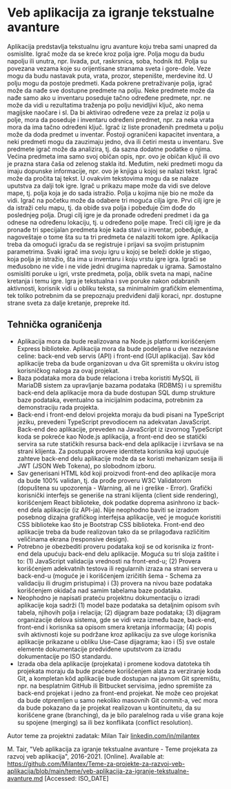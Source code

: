 # Veb aplikacija za igranje tekstualne avanture

Aplikacija predstavlja tekstualnu igru avanture koju treba sami unapred da osmislite. Igrač može da se kreće kroz polja igre. Polja mogu da budu napolju ili unutra, npr. livada, put, raskrsnica, soba, hodnik itd. Polja su povezana vezama koje su orijentisane stranama sveta i gore-dole. Veze mogu da budu nastavak puta, vrata, prozor, stepenište, merdevine itd. U polju mogu da postoje predmeti. Kada pokrene pretraživanje polja, igrač može da nađe sve dostupne predmete na polju. Neke predmete može da nađe samo ako u inventaru poseduje tačno određene predmete, npr. ne može da vidi u rezultatima traženja po polju nevidljivi ključ, ako nema magijske naočare i sl. Da bi aktivirao određene veze za prelaz iz polja u polje, mora da poseduje i inventaru određeni predmet, npr. za neka vrata mora da ima tačno određeni ključ. Igrač iz liste pronađenih predmeta u polju može da doda predmet u inventar. Postoji ograničeni kapacitet inventara, a neki predmeti mogu da zauzimaju jedno, dva ili četiri mesta u inventaru. Sve predmete igrač može da analizira, tj. da sazna dodatne podatke o njima. Većina predmeta ima samo svoj običan opis, npr. ovo je običan ključ ili ovo je prazna stara čaša od zelenog stakla itd. Međutim, neki predmeti mogu da imaju dopunske informacije, npr. ovo je knjiga u kojoj se nalazi tekst. Igrač može da pročita taj tekst. U ovakvim tekstovima mogu da se nalaze uputstva za dalji tok igre. Igrač u prikazu mape može da vidi sve delove mape, tj. polja koja je do sada istražio. Polja u kojima nije bio ne može da vidi. Igrač na početku može da odabere tri moguća cilja igre. Prvi cilj igre je da istraži celu mapu, tj. da obiđe sva polja i pobeđuje čim dođe do poslednjeg polja. Drugi cilj igre je da pronađe određeni predmet i da ga odnese na određenu lokaciju, tj. u određeno polje mape. Treći cilj igre je da pronađe tri specijalan predmeta koje kada stavi u inventar, pobeđuje, a nagoveštaje o tome šta su ta tri predmeta će nalaziti tokom igre. Aplikacija treba da omogući igraču da se registruje i prijavi sa svojim pristupnim parametrima. Svaki igrač ima svoju igru u kojoj se beleži dokle je stigao, koja polja je istražio, šta ima u inventaru i koju vrstu igre igra. Igrači se međusobno ne vide i ne vide jedni drugima napredak u igrama. Samostalno osmisliti poruke u igri, vrste predmeta, polja, oblik sveta na mapi, načine kretanja i temu igre. Igra je tekstualna i sve poruke nakon odabranih aktivnosti, korisnik vidi u obliku teksta, sa minimalnim grafičkim elementima, tek toliko potrebnim da se prepoznaju predviđeni dalji koraci, npr. dostupne strane sveta za dalje kretanje, prepreke itd.

## Tehnička ograničenja

- Aplikacija mora da bude realizovana na Node.js platformi korišćenjem Express biblioteke. Aplikacija mora da bude podeljena u dve nezavisne celine: back-end veb servis (API) i front-end (GUI aplikacija). Sav kôd aplikacije treba da bude organizovan u dva Git spremišta u okviru istog korisničkog naloga za ovaj projekat.
- Baza podataka mora da bude relaciona i treba koristiti MySQL ili MariaDB sistem za upravljanje bazama podataka (RDBMS) i u spremištu back-end dela aplikacije mora da bude dostupan SQL dump strukture baze podataka, eventualno sa inicijalnim podacima, potrebnim za demonstraciju rada projekta.
- Back-end i front-end delovi projekta moraju da budi pisani na TypeScript jeziku, prevedeni TypeScript prevodiocem na adekvatan JavaScript. Back-end deo aplikacije, preveden na JavaScript iz izvornog TypeScript koda se pokreće kao Node.js aplikacija, a front-end deo se statički servira sa rute statičkih resursa back-end dela aplikacije i izvršava se na strani klijenta. Za postupak provere identiteta korisnika koji upućuje zahteve back-end delu aplikacije može da se koristi mehanizam sesija ili JWT (JSON Web Tokena), po slobodnom izboru.
- Sav generisani HTML kôd koji proizvodi front-end deo aplikacije mora da bude 100% validan, tj. da prođe proveru W3C Validatorom (dopuštena su upozorenja - Warning, ali ne i greške - Error). Grafički korisnički interfejs se generiše na strani klijenta (client side rendering), korišćenjem React biblioteke, dok podatke doprema asinhrono iz back-end dela aplikacije (iz API-ja). Nije neophodno baviti se izradom posebnog dizajna grafičkog interfejsa aplikacije, već je moguće koristiti CSS biblioteke kao što je Bootstrap CSS biblioteka. Front-end deo aplikacije treba da bude realizovan tako da se prilagođava različitim veličinama ekrana (responsive design).
- Potrebno je obezbediti proveru podataka koji se od korisnika iz front-end dela upućuju back-end delu aplikacije. Moguća su tri sloja zaštite i to: (1) JavaScript validacija vrednosti na front-end-u; (2) Provera korišćenjem adekvatnih testova ili regularnih izraza na strani servera u back-end-u (moguće je i korišćenjem izričitih šema - Schema za validaciju ili drugim pristupima) i (3) provera na nivou baze podataka korišćenjem okidača nad samim tabelama baze podataka.
- Neophodno je napisati prateću projektnu dokumentaciju o izradi aplikacije koja sadrži (1) model baze podataka sa detaljnim opisom svih tabela, njihovih polja i relacija; (2) dijagram baze podataka; (3) dijagram organizacije delova sistema, gde se vidi veza između baze, back-end, front-end i korisnika sa opisom smera kretanja informacija; (4) popis svih aktivnosti koje su podržane kroz aplikaciju za sve uloge korisnika aplikacije prikazane u obliku Use-Case dijagrama; kao i (5) sve ostale elemente dokumentacije predviđene uputstvom za izradu dokumentacije po ISO standardu.
- Izrada oba dela aplikacije (projekata) i promene kodova datoteka tih projekata moraju da bude praćene korišćenjem alata za verziranje koda Git, a kompletan kôd aplikacije bude dostupan na javnom Git spremištu, npr. na besplatnim GitHub ili Bitbucket servisima, jedno spremište za back-end projekat i jedno za front-end projekat. Ne može ceo projekat da bude otpremljen u samo nekoliko masovnih Git commit-a, već mora da bude pokazano da je projekat realizovan u kontinuitetu, da su korišćene grane (branching), da je bilo paralelnog rada u više grana koje su spojene (merging) sa ili bez konflikata (conflict resolution).

Autor teme za projektni zadatak: Milan Tair [linkedin.com/in/milantex](https://linkedin.com/in/milantex)

M. Tair, "Veb aplikacija za igranje tekstualne avanture - Teme projekata za razvoj veb aplikacija", 2016-2021. [Online]. Available at: https://github.com/Milantex/Teme-za-projekte-za-razvoj-veb-aplikacija/blob/main/teme/veb-aplikacija-za-igranje-tekstualne-avanture.md [Accessed: ISO_DATE]
